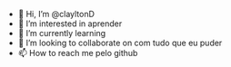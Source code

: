 - 👋 Hi, I’m @clayltonD
- 👀 I’m interested in aprender
- 🌱 I’m currently learning 
- 💞️ I’m looking to collaborate on com tudo que eu puder
- 📫 How to reach me pelo github

<!---
clayltonD/clayltonD is a ✨ special ✨ repository because its `README.md` (this file) appears on your GitHub profile.
You can click the Preview link to take a look at your changes.
--->
